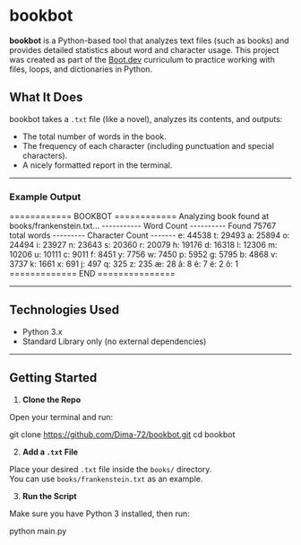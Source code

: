# bookbot

**bookbot** is a Python-based tool that analyzes text files (such as books) and provides detailed statistics about word and character usage. This project was created as part of the [Boot.dev](https://boot.dev) curriculum to practice working with files, loops, and dictionaries in Python.

## What It Does

bookbot takes a `.txt` file (like a novel), analyzes its contents, and outputs:

- The total number of words in the book.
- The frequency of each character (including punctuation and special characters).
- A nicely formatted report in the terminal.

---

### Example Output

============ BOOKBOT ============
Analyzing book found at books/frankenstein.txt...
----------- Word Count ----------
Found 75767 total words
--------- Character Count -------
e: 44538
t: 29493
a: 25894
o: 24494
i: 23927
n: 23643
s: 20360
r: 20079
h: 19176
d: 16318
l: 12306
m: 10206
u: 10111
c: 9011
f: 8451
y: 7756
w: 7450
p: 5952
g: 5795
b: 4868
v: 3737
k: 1661
x: 691
j: 497
q: 325
z: 235
æ: 28
â: 8
ê: 7
ë: 2
ô: 1
============= END ===============


---

## Technologies Used

- Python 3.x
- Standard Library only (no external dependencies)

---

## Getting Started

1. **Clone the Repo**
    
Open your terminal and run:

git clone https://github.com/Dima-72/bookbot.git 
cd bookbot


2. **Add a `.txt` File** 

Place your desired `.txt` file inside the `books/` directory.  
You can use `books/frankenstein.txt` as an example.

3. **Run the Script**

Make sure you have Python 3 installed, then run:

python main.py





